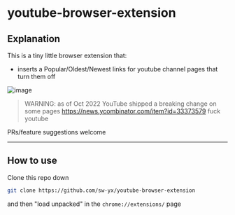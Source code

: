 # youtube-browser-extension


## Explanation

This is a tiny little browser extension that:

- inserts a Popular/Oldest/Newest links for youtube channel pages that turn them off

![image](https://user-images.githubusercontent.com/6764957/194198492-27d89a99-c43c-4e09-926b-88ae23ba1fdb.png)


> WARNING: as of Oct 2022 YouTube shipped a breaking change on some pages https://news.ycombinator.com/item?id=33373579 fuck youtube

PRs/feature suggestions welcome

---

## How to use

Clone this repo down 

```bash
git clone https://github.com/sw-yx/youtube-browser-extension
```

and then "load unpacked" in the `chrome://extensions/` page

